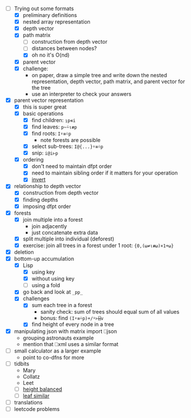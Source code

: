 - [ ] Trying out some formats
    - [x] preliminary definitions
    - [x] nested array representation
    - [x] depth vector
    - [x] path matrix
        - [ ] construction from depth vector
        - [ ] distances between nodes?
        - [x] oh no it's O(nd)
    - [x] parent vector
    - [x] challenge:
        - on paper, draw a simple tree and write down the nested representation, depth vector, path matrix, and parent vector for the tree
        - use an interpreter to check your answers
- [x] parent vector representation
    - [x] this is super great
    - [x] basic operations
        - [x] find children:    `⍸p∊i`
        - [x] find leaves:      `p~⍨⍳≢p`
        - [x] find roots:       `I⍣≡⍨p`
            - note forests are possible
        - [x] select sub-trees: `I@{...}⍣≡⍨p`
        - [x] snip:             `i@i⊢p`
    - [x] ordering
        - [x] don't need to maintain dfpt order
        - [x] need to maintain sibling order if it matters for your operation
        - [x] [invert](https://leetcode.com/problems/invert-binary-tree/)
- [x] relationship to depth vector
    - [x] construction from depth vector
    - [x] finding depths
    - [x] imposing dfpt order
- [x] forests
    - [x] join multiple into a forest
        - join adjacently
        - just concatenate extra data
    - [x] split multiple into individual (deforest)
    - [x] exercise: join all trees in a forest under 1 root: `{0,(⍵≠⍳≢⍵)×1+⍵}`
- [x] deletion
- [x] bottom-up accumulation
    - [x] Lisp
        - [x] using key
        - [x] without using key
        - [ ] using a fold
    - [x] go back and look at `_pp_`
    - [x] challenges
        - [x] sum each tree in a forest
            - sanity check: sum of trees should equal sum of all values
            - bonus: find `(I⍣≡⍨p)+/⍤⊢⌸v`
        - [x] find height of every node in a tree
- [x] manipulating json with matrix import ⎕json
    - grouping astronauts example
    - mention that ⎕xml uses a similar format
- [ ] small calculator as a larger example
    - point to co-dfns for more
- [ ] tidbits
    - Mary
    - Collatz
    - Leet
    - [ ] [height balanced](https://leetcode.com/problems/balanced-binary-tree/)
    - [ ] [leaf similar](https://leetcode.com/problems/leaf-similar-trees/)
- [ ] translations
- [ ] leetcode problems
